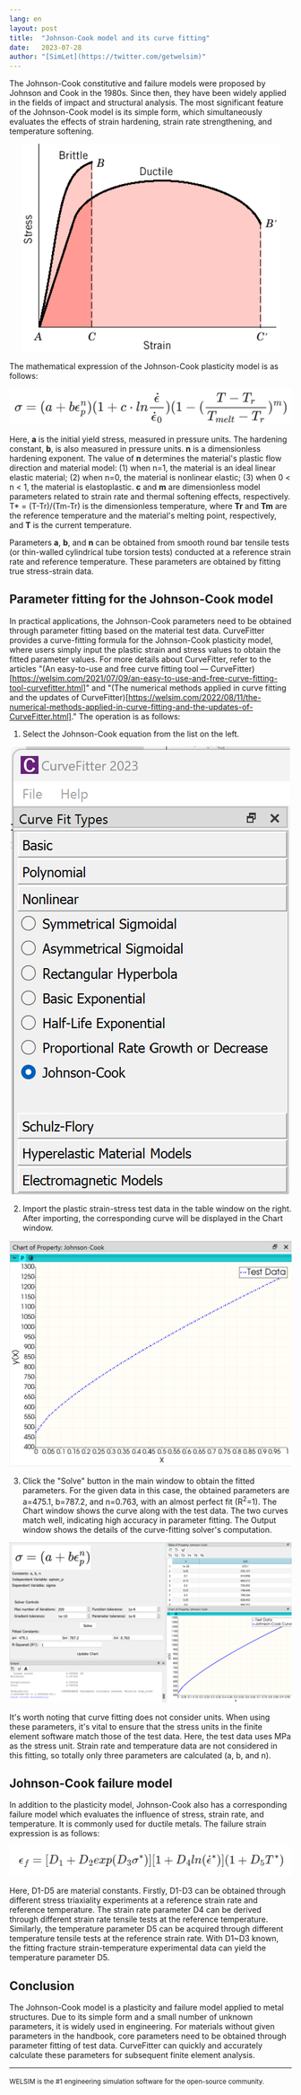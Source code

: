 ```yaml
---
lang: en
layout: post
title:  "Johnson-Cook model and its curve fitting"
date:   2023-07-28
author: "[SimLet](https://twitter.com/getwelsim)"
---
```



The Johnson-Cook constitutive and failure models were proposed by Johnson and Cook in the 1980s. Since then, they have been widely applied in the fields of impact and structural analysis. The most significant feature of the Johnson-Cook model is its simple form, which simultaneously evaluates the effects of strain hardening, strain rate strengthening, and temperature softening.
<p align="center">
  <img src="\assets\blog\20230728\deformation_chart.png" alt="deformation_chart" />
</p>

The mathematical expression of the Johnson-Cook plasticity model is as follows:
<p align="center">
  <img src="\assets\blog\20230728\johnson_cook_eqn.png" alt="johnson_cook_eqn" />
</p>



Here, **a** is the initial yield stress, measured in pressure units. The hardening constant, **b**, is also measured in pressure units. **n** is a dimensionless hardening exponent. The value of **n** determines the material's plastic flow direction and material model: (1) when n=1, the material is an ideal linear elastic material; (2) when n=0, the material is nonlinear elastic; (3) when 0 < n < 1, the material is elastoplastic. **c** and **m** are dimensionless model parameters related to strain rate and thermal softening effects, respectively. T* = (T-Tr)/(Tm-Tr) is the dimensionless temperature, where **Tr** and **Tm** are the reference temperature and the material's melting point, respectively, and **T** is the current temperature.

Parameters **a**, **b**, and **n** can be obtained from smooth round bar tensile tests (or thin-walled cylindrical tube torsion tests) conducted at a reference strain rate and reference temperature. These parameters are obtained by fitting true stress-strain data.


## Parameter fitting for the Johnson-Cook model
In practical applications, the Johnson-Cook parameters need to be obtained through parameter fitting based on the material test data. CurveFitter provides a curve-fitting formula for the Johnson-Cook plasticity model, where users simply input the plastic strain and stress values to obtain the fitted parameter values. For more details about CurveFitter, refer to the articles "(An easy-to-use and free curve fitting tool — CurveFitter)[https://welsim.com/2021/07/09/an-easy-to-use-and-free-curve-fitting-tool-curvefitter.html]" and "(The numerical methods applied in curve fitting and the updates of CurveFitter)[https://welsim.com/2022/08/11/the-numerical-methods-applied-in-curve-fitting-and-the-updates-of-CurveFitter.html]."
The operation is as follows:

1. Select the Johnson-Cook equation from the list on the left.
<p align="center">
  <img src="\assets\blog\20230728\curvefitter_johnson_cook.png" alt="curvefitter_johnson_cook" />
</p>

2. Import the plastic strain-stress test data in the table window on the right. After importing, the corresponding curve will be displayed in the Chart window.
<p align="center">
  <img src="\assets\blog\20230728\curvefitter_chart_johnson_cook.png" alt="curvefitter_chart_johnson_cook" />
</p>

3. Click the "Solve" button in the main window to obtain the fitted parameters. For the given data in this case, the obtained parameters are a=475.1, b=787.2, and n=0.763, with an almost perfect fit (R<sup>2</sup>=1). The Chart window shows the curve along with the test data. The two curves match well, indicating high accuracy in parameter fitting. The Output window shows the details of the curve-fitting solver's computation.
<p align="center">
  <img src="\assets\blog\20230728\welsim_curvefitter_johnson_cook_fitted.png" alt="welsim_curvefitter_johnson_cook_fitted" />
</p>


It's worth noting that curve fitting does not consider units. When using these parameters, it's vital to ensure that the stress units in the finite element software match those of the test data. Here, the test data uses MPa as the stress unit. Strain rate and temperature data are not considered in this fitting, so totally only three parameters are calculated (a, b, and n).


## Johnson-Cook failure model
In addition to the plasticity model, Johnson-Cook also has a corresponding failure model which evaluates the influence of stress, strain rate, and temperature. It is commonly used for ductile metals. The failure strain expression is as follows:
<p align="center">
  <img src="\assets\blog\20230728\failure_johnson_cook_eqn.png" alt="failure_johnson_cook_eqn" />
</p>

Here, D1-D5 are material constants. Firstly, D1-D3 can be obtained through different stress triaxiality experiments at a reference strain rate and reference temperature. The strain rate parameter D4 can be derived through different strain rate tensile tests at the reference temperature. Similarly, the temperature parameter D5 can be acquired through different temperature tensile tests at the reference strain rate. With D1~D3 known, the fitting fracture strain-temperature experimental data can yield the temperature parameter D5.


## Conclusion
The Johnson-Cook model is a plasticity and failure model applied to metal structures. Due to its simple form and a small number of unknown parameters, it is widely used in engineering. For materials without given parameters in the handbook, core parameters need to be obtained through parameter fitting of test data. CurveFitter can quickly and accurately calculate these parameters for subsequent finite element analysis.


---

<small>
WELSIM is the #1 engineering simulation software for the open-source community.
</small>
